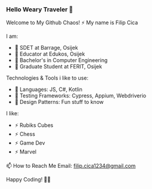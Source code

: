 ### Hello Weary Traveler 👋

<!--
**FC122/FC122** is a ✨ _special_ ✨ repository because its `README.md` (this file) appears on your GitHub profile.

Here are some ideas to get you started:

- 🔭 I’m currently working on ...
- 🌱 I’m currently learning ...
- 👯 I’m looking to collaborate on ...
- 🤔 I’m looking for help with ...
- 💬 Ask me about ...
- 📫 How to reach me: ...
- 😄 Pronouns: ...
- ⚡ Fun fact: ...
-->
Welcome to My Github Chaos! ⚡
My name is Filip Cica

I am:
  - 🔭 SDET at Barrage, Osijek
  - 🔭 Educator at Edukos, Osijek
  - 🔭 Bachelor's in Computer Engineering
  - 🔭 Graduate Student at FERIT, Osijek

Technologies & Tools i like to use:
  - 🔧 Languages: JS, C#, Kotlin
  - 🔧 Testing Frameworks: Cypress, Appium, Webdriverio
  - 🔧 Design Patterns: Fun stuff to know

I like:
  - ⚡ Rubiks Cubes
  - ⚡ Chess
  - ⚡ Game Dev
  - ⚡ Marvel

📫 How to Reach Me
Email: filip.cica1234@gmail.com

Happy Coding! 🚀✨
